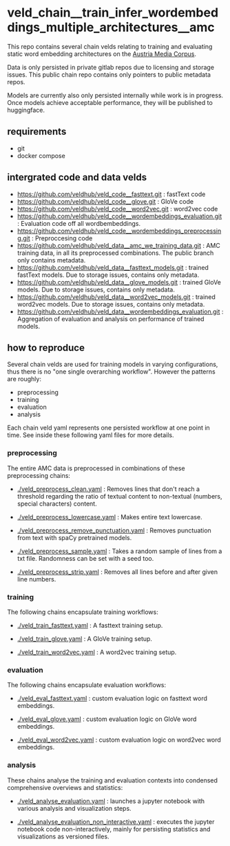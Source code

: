 # veld_chain__train_infer_wordembeddings_multiple_architectures__amc

This repo contains several chain velds relating to training and evaluating static word embedding
architectures on the [Austria Media Corpus](https://amc.acdh.oeaw.ac.at/).

Data is only persisted in private gitlab repos due to licensing and storage issues. This public
chain repo contains only pointers to public metadata repos.

Models are currently also only persisted internally while work is in progress. Once models achieve
acceptable performance, they will be published to huggingface.

## requirements

- git
- docker compose

## intergrated code and data velds

- https://github.com/veldhub/veld_code__fasttext.git : fastText code
- https://github.com/veldhub/veld_code__glove.git : GloVe code
- https://github.com/veldhub/veld_code__word2vec.git : word2vec code
- https://github.com/veldhub/veld_code__wordembeddings_evaluation.git : Evaluation code off all 
  wordbembeddings.
- https://github.com/veldhub/veld_code__wordembeddings_preprocessing.git : Preproccesing code
- https://github.com/veldhub/veld_data__amc_we_training_data.git : AMC training data, in all its
  preprocessed combinations. The public branch only contains metadata.
- https://github.com/veldhub/veld_data__fasttext_models.git : trained fastText models. Due to
  storage issues, contains only metadata. 
- https://github.com/veldhub/veld_data__glove_models.git : trained GloVe models. Due to
  storage issues, contains only metadata. 
- https://github.com/veldhub/veld_data__word2vec_models.git : trained word2vec models. Due to
  storage issues, contains only metadata. 
- https://github.com/veldhub/veld_data__wordembeddings_evaluation.git : Aggregation of evaluation
  and analysis on performance of trained models.

## how to reproduce

Several chain velds are used for training models in varying configurations, thus there is no "one 
single overarching workflow". However the patterns are roughly:

- preprocessing
- training
- evaluation
- analysis

Each chain veld yaml represents one persisted workflow at one point in time. See inside these
following yaml files for more details.

### preprocessing

The entire AMC data is preprocessed in combinations of these preprocessing chains:

- [./veld_preprocess_clean.yaml](./veld_preprocess_clean.yaml) : Removes lines that don't reach a 
  threshold regarding the ratio of textual content to non-textual (numbers, special characters) 
  content.

- [./veld_preprocess_lowercase.yaml](./veld_preprocess_lowercase.yaml) : Makes entire text 
  lowercase.

- [./veld_preprocess_remove_punctuation.yaml](./veld_preprocess_remove_punctuation.yaml) : Removes 
  punctuation from text with spaCy pretrained models.

- [./veld_preprocess_sample.yaml](./veld_preprocess_sample.yaml) : Takes a random sample of lines 
  from a txt file. Randomness can be set with a seed too.

- [./veld_preprocess_strip.yaml](./veld_preprocess_strip.yaml) : Removes all lines before and after 
  given line numbers.

### training

The following chains encapsulate training workflows:

- [./veld_train_fasttext.yaml](./veld_train_fasttext.yaml) : A fasttext training setup.

- [./veld_train_glove.yaml](./veld_train_glove.yaml) : A GloVe training setup.

- [./veld_train_word2vec.yaml](./veld_train_word2vec.yaml) : A word2vec training setup.

### evaluation

The following chains encapsulate evaluation workflows:

- [./veld_eval_fasttext.yaml](./veld_eval_fasttext.yaml) : custom evaluation logic on fasttext word 
  embeddings.

- [./veld_eval_glove.yaml](./veld_eval_glove.yaml) : custom evaluation logic on GloVe word 
  embeddings.
 
- [./veld_eval_word2vec.yaml](./veld_eval_word2vec.yaml) : custom evaluation logic on word2vec word 
  embeddings.

### analysis

These chains analyse the training and evaluation contexts into condensed comprehensive overviews 
and statistics:

- [./veld_analyse_evaluation.yaml](./veld_analyse_evaluation.yaml) : launches a jupyter notebook
  with various analysis and visualization steps.

- [./veld_analyse_evaluation_non_interactive.yaml](./veld_analyse_evaluation_non_interactive.yaml) 
  : executes the jupyter notebook code non-interactively, mainly for persisting statistics and
  visualizations as versioned files.

